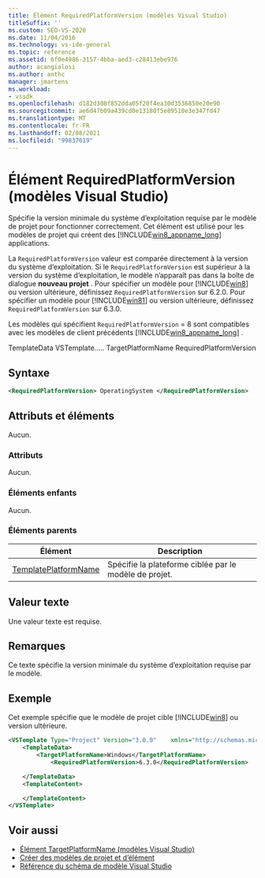 ```yaml
---
title: Élément RequiredPlatformVersion (modèles Visual Studio)
titleSuffix: ''
ms.custom: SEO-VS-2020
ms.date: 11/04/2016
ms.technology: vs-ide-general
ms.topic: reference
ms.assetid: 6f0e4986-3157-4bba-aed3-c28413ebe976
author: acangialosi
ms.author: anthc
manager: jmartens
ms.workload:
- vssdk
ms.openlocfilehash: d182d308f852dda05f20f4ea30d3536850e20e90
ms.sourcegitcommit: ae6d47b09a439cd0e13180f5e89510e3e347fd47
ms.translationtype: MT
ms.contentlocale: fr-FR
ms.lasthandoff: 02/08/2021
ms.locfileid: "99837019"
---
```

# <a name="requiredplatformversion-element-visual-studio-templates"></a>Élément RequiredPlatformVersion (modèles Visual Studio)

Spécifie la version minimale du système d’exploitation requise par le modèle de projet pour fonctionner correctement. Cet élément est utilisé pour les modèles de projet qui créent des [!INCLUDE[win8_appname_long](../debugger/includes/win8_appname_long_md.md)] applications.

 La `RequiredPlatformVersion` valeur est comparée directement à la version du système d’exploitation. Si le `RequiredPlatformVersion` est supérieur à la version du système d’exploitation, le modèle n’apparaît pas dans la boîte de dialogue **nouveau projet** . Pour spécifier un modèle pour [!INCLUDE[win8](../debugger/includes/win8_md.md)] ou version ultérieure, définissez `RequiredPlatformVersion` sur 6.2.0. Pour spécifier un modèle pour [!INCLUDE[win81](../debugger/includes/win81_md.md)] ou version ultérieure, définissez `RequiredPlatformVersion` sur 6.3.0.

 Les modèles qui spécifient `RequiredPlatformVersion` = 8 sont compatibles avec les modèles de client précédents [!INCLUDE[win8_appname_long](../debugger/includes/win8_appname_long_md.md)] .

 TemplateData VSTemplate..... TargetPlatformName RequiredPlatformVersion

## <a name="syntax"></a>Syntaxe

```xml
<RequiredPlatformVersion> OperatingSystem </RequiredPlatformVersion>
```

## <a name="attributes-and-elements"></a>Attributs et éléments

 Aucun.

### <a name="attributes"></a>Attributs

 Aucun.

### <a name="child-elements"></a>Éléments enfants

 Aucun.

### <a name="parent-elements"></a>Éléments parents

|Élément|Description|
|-------------|-----------------|
|[TemplatePlatformName](../extensibility/templatedata-element-visual-studio-templates.md)|Spécifie la plateforme ciblée par le modèle de projet.|

## <a name="text-value"></a>Valeur texte

 Une valeur texte est requise.

## <a name="remarks"></a>Remarques

 Ce texte spécifie la version minimale du système d’exploitation requise par le modèle.

## <a name="example"></a>Exemple

 Cet exemple spécifie que le modèle de projet cible [!INCLUDE[win8](../debugger/includes/win8_md.md)] ou version ultérieure.

```xml
<VSTemplate Type="Project" Version="3.0.0"    xmlns="http://schemas.microsoft.com/developer/vstemplate/2005">
    <TemplateData>
        <TargetPlatformName>Windows</TargetPlatformName>
            <RequiredPlatformVersion>6.3.0</RequiredPlatformVersion>

    </TemplateData>
    <TemplateContent>

    </TemplateContent>
</VSTemplate>
```

## <a name="see-also"></a>Voir aussi

- [Élément TargetPlatformName (modèles Visual Studio)](../extensibility/targetplatformname-element-visual-studio-templates.md)
- [Créer des modèles de projet et d’élément](../ide/creating-project-and-item-templates.md)
- [Référence du schéma de modèle Visual Studio](../extensibility/visual-studio-template-schema-reference.md)
